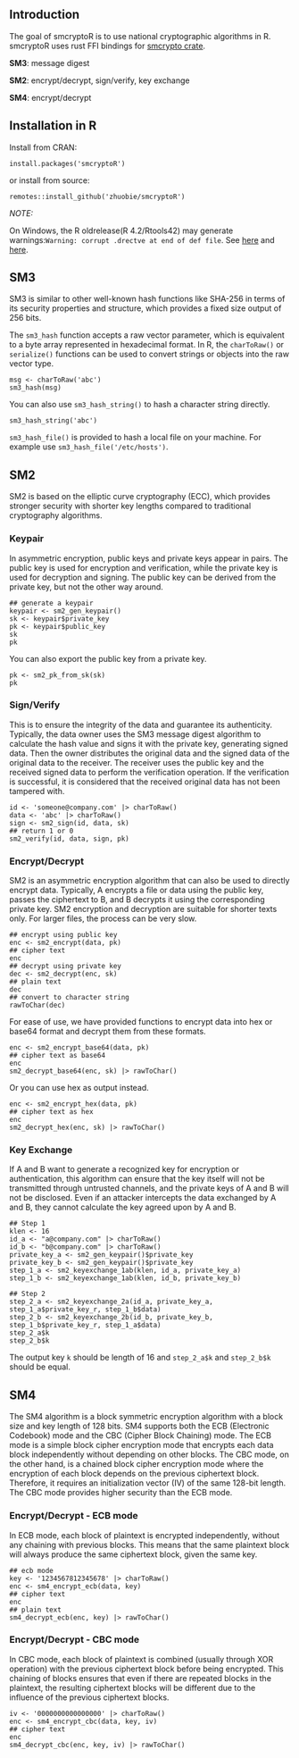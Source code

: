 ## Introduction

The goal of smcryptoR is to use national cryptographic algorithms in R. smcryptoR uses rust FFI bindings for [smcrypto crate](https://crates.io/crates/smcrypto).

**SM3**: message digest

**SM2**: encrypt/decrypt, sign/verify, key exchange

**SM4**: encrypt/decrypt

## Installation in R

Install from CRAN:

```{r}
install.packages('smcryptoR')
```

or install from source:

```{r}
remotes::install_github('zhuobie/smcryptoR')
```

*NOTE:*

On Windows, the R oldrelease(R 4.2/Rtools42) may generate warnings:`Warning: corrupt .drectve at end of def file`. See [here](https://stat.ethz.ch/pipermail/r-package-devel/2023q2/009229.html) and [here](https://github.com/rust-lang/rust/issues/112368).

## SM3

SM3 is similar to other well-known hash functions like SHA-256 in terms of its security properties and structure, which provides a fixed size output of 256 bits.

The `sm3_hash` function accepts a raw vector parameter, which is equivalent to a byte array represented in hexadecimal format. In R, the `charToRaw()` or `serialize()` functions can be used to convert strings or objects into the raw vector type.

```{r}
msg <- charToRaw('abc')
sm3_hash(msg)
```

You can also use `sm3_hash_string()` to hash a character string directly.

```{r}
sm3_hash_string('abc')
```

`sm3_hash_file()` is provided to hash a local file on your machine. For example use `sm3_hash_file('/etc/hosts')`.

## SM2

SM2 is based on the elliptic curve cryptography (ECC), which provides stronger security with shorter key lengths compared to traditional cryptography algorithms.

### Keypair

In asymmetric encryption, public keys and private keys appear in pairs. The public key is used for encryption and verification, while the private key is used for decryption and signing. The public key can be derived from the private key, but not the other way around.

```{r}
## generate a keypair
keypair <- sm2_gen_keypair()
sk <- keypair$private_key
pk <- keypair$public_key
sk
pk
```

You can also export the public key from a private key.

```{r}
pk <- sm2_pk_from_sk(sk)
pk
```

### Sign/Verify

This is to ensure the integrity of the data and guarantee its authenticity. Typically, the data owner uses the SM3 message digest algorithm to calculate the hash value and signs it with the private key, generating signed data. Then the owner distributes the original data and the signed data of the original data to the receiver. The receiver uses the public key and the received signed data to perform the verification operation. If the verification is successful, it is considered that the received original data has not been tampered with.

```{r}
id <- 'someone@company.com' |> charToRaw()
data <- 'abc' |> charToRaw()
sign <- sm2_sign(id, data, sk)
## return 1 or 0
sm2_verify(id, data, sign, pk)
```

### Encrypt/Decrypt

SM2 is an asymmetric encryption algorithm that can also be used to directly encrypt data. Typically, A encrypts a file or data using the public key, passes the ciphertext to B, and B decrypts it using the corresponding private key. SM2 encryption and decryption are suitable for shorter texts only. For larger files, the process can be very slow.

```{r}
## encrypt using public key
enc <- sm2_encrypt(data, pk)
## cipher text
enc
## decrypt using private key
dec <- sm2_decrypt(enc, sk)
## plain text
dec
## convert to character string
rawToChar(dec)
```

For ease of use, we have provided functions to encrypt data into hex or base64 format and decrypt them from these formats.

```{r}
enc <- sm2_encrypt_base64(data, pk)
## cipher text as base64
enc
sm2_decrypt_base64(enc, sk) |> rawToChar()
```

Or you can use hex as output instead.

```{r}
enc <- sm2_encrypt_hex(data, pk)
## cipher text as hex
enc
sm2_decrypt_hex(enc, sk) |> rawToChar()
```

### Key Exchange

If A and B want to generate a recognized key for encryption or authentication, this algorithm can ensure that the key itself will not be transmitted through untrusted channels, and the private keys of A and B will not be disclosed. Even if an attacker intercepts the data exchanged by A and B, they cannot calculate the key agreed upon by A and B.

```{r}
## Step 1
klen <- 16
id_a <- "a@company.com" |> charToRaw()
id_b <- "b@company.com" |> charToRaw()
private_key_a <- sm2_gen_keypair()$private_key
private_key_b <- sm2_gen_keypair()$private_key
step_1_a <- sm2_keyexchange_1ab(klen, id_a, private_key_a)
step_1_b <- sm2_keyexchange_1ab(klen, id_b, private_key_b)

## Step 2
step_2_a <- sm2_keyexchange_2a(id_a, private_key_a, step_1_a$private_key_r, step_1_b$data)
step_2_b <- sm2_keyexchange_2b(id_b, private_key_b, step_1_b$private_key_r, step_1_a$data)
step_2_a$k
step_2_b$k
```

The output key `k` should be length of 16 and `step_2_a$k` and `step_2_b$k` should be equal.

## SM4

The SM4 algorithm is a block symmetric encryption algorithm with a block size and key length of 128 bits. SM4 supports both the ECB (Electronic Codebook) mode and the CBC (Cipher Block Chaining) mode. The ECB mode is a simple block cipher encryption mode that encrypts each data block independently without depending on other blocks. The CBC mode, on the other hand, is a chained block cipher encryption mode where the encryption of each block depends on the previous ciphertext block. Therefore, it requires an initialization vector (IV) of the same 128-bit length. The CBC mode provides higher security than the ECB mode.

### Encrypt/Decrypt - ECB mode

In ECB mode, each block of plaintext is encrypted independently, without any chaining with previous blocks. This means that the same plaintext block will always produce the same ciphertext block, given the same key. 

```{r}
## ecb mode
key <- '1234567812345678' |> charToRaw()
enc <- sm4_encrypt_ecb(data, key)
## cipher text
enc
## plain text
sm4_decrypt_ecb(enc, key) |> rawToChar()
```

### Encrypt/Decrypt - CBC mode

In CBC mode, each block of plaintext is combined (usually through XOR operation) with the previous ciphertext block before being encrypted. This chaining of blocks ensures that even if there are repeated blocks in the plaintext, the resulting ciphertext blocks will be different due to the influence of the previous ciphertext blocks.

```{r}
iv <- '0000000000000000' |> charToRaw()
enc <- sm4_encrypt_cbc(data, key, iv)
## cipher text
enc
sm4_decrypt_cbc(enc, key, iv) |> rawToChar()
```
